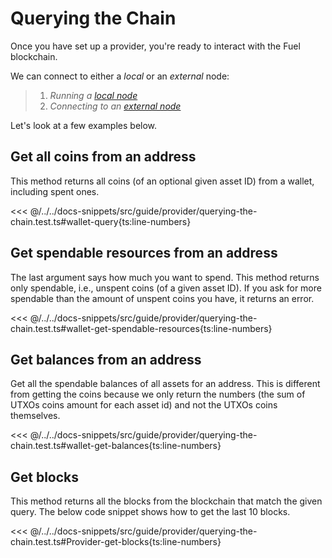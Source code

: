 # Querying the Chain

Once you have set up a provider, you're ready to interact with the Fuel blockchain.

We can connect to either a _*local*_ or an _*external*_ node:

> 1. _Running a [local node](../introduction/getting-started.md#connecting-to-a-local-node)_
> 1. _Connecting to an [external node](../introduction/getting-started.md#connecting-to-the-testnet)_

Let's look at a few examples below.

## Get all coins from an address

This method returns all coins (of an optional given asset ID) from a wallet, including spent ones.

<<< @/../../docs-snippets/src/guide/provider/querying-the-chain.test.ts#wallet-query{ts:line-numbers}

## Get spendable resources from an address

The last argument says how much you want to spend. This method returns only spendable, i.e., unspent coins (of a given asset ID). If you ask for more spendable than the amount of unspent coins you have, it returns an error.

<<< @/../../docs-snippets/src/guide/provider/querying-the-chain.test.ts#wallet-get-spendable-resources{ts:line-numbers}

## Get balances from an address

Get all the spendable balances of all assets for an address. This is different from getting the coins because we only return the numbers (the sum of UTXOs coins amount for each asset id) and not the UTXOs coins themselves.

<<< @/../../docs-snippets/src/guide/provider/querying-the-chain.test.ts#wallet-get-balances{ts:line-numbers}

## Get blocks

This method returns all the blocks from the blockchain that match the given query. The below code snippet shows how to get the last 10 blocks.

<<< @/../../docs-snippets/src/guide/provider/querying-the-chain.test.ts#Provider-get-blocks{ts:line-numbers}

<!-- TODO: fix these examples to not reference hardcoded values after #1356 which introduces message generation tools
### Get messages

You can use the `getMessages` method to retrieve a list of messages from the blockchain.

<<< @/../../docs-snippets/src/guide/provider/querying-the-chain.test.ts#Message-getMessages{ts:line-numbers}

### Get resources

You can use the `getResourcesToSpend` method to retrieve a list of all the resources (coins + assets) that can be spent by a given address.

<<< @/../../docs-snippets/src/guide/provider/querying-the-chain.test.ts#Message-getResourcesToSpend{ts:line-numbers}

### Get message proof

A message proof is a cryptographic proof that a message was included in a block. You can use the `getMessageProof` method to retrieve a message proof for a given transaction ID and message ID.

<<< @/../../docs-snippets/src/guide/provider/querying-the-chain.test.ts#Message-getMessageProof{ts:line-numbers}

--->

<!-- TODO: Add docs for the two new parameters `commitBlockId` and `commitBlockHeight` -->
